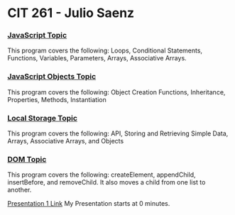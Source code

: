 # CIT 261 - Julio Saenz

### [JavaScript Topic](http://htmlpreview.github.io/?https://github.com/Saenz-Julio/CIT261/blob/master/CIT261/WebContent/Javascript/JavaScript.html)  
This program covers the following: Loops, Conditional Statements, Functions, Variables, Parameters, Arrays, Associative Arrays.

### [JavaScript Objects Topic](http://htmlpreview.github.io/?https://github.com/Saenz-Julio/CIT261/blob/master/CIT261/WebContent/JavascriptObjects/JavaScriptObjects.html)  
This program covers the following: Object Creation Functions, Inheritance, Properties, Methods, Instantiation

### [Local Storage Topic]() 
This program covers the following: API, Storing and Retrieving Simple Data, Arrays, Associative Arrays, and Objects

### [DOM Topic](http://htmlpreview.github.io/?https://github.com/Saenz-Julio/CIT261/blob/master/CIT261/WebContent/DOM/DOM.html)  
This program covers the following: createElement, appendChild, insertBefore, and removeChild.  It also moves a child from one list to another.

[Presentation 1 Link](https://byui.zoom.us/recording/share/lpMyAmleTXd7tj6uvwnj0fb6MApHVEipGI90WTakp1-wIumekTziMw) My Presentation starts at 0 minutes.



